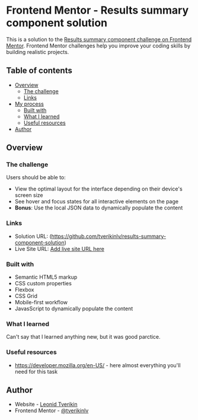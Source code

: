 # Frontend Mentor - Results summary component solution

This is a solution to the [Results summary component challenge on Frontend Mentor](https://www.frontendmentor.io/challenges/results-summary-component-CE_K6s0maV). Frontend Mentor challenges help you improve your coding skills by building realistic projects. 

## Table of contents

- [Overview](#overview)
  - [The challenge](#the-challenge)
  - [Links](#links)
- [My process](#my-process)
  - [Built with](#built-with)
  - [What I learned](#what-i-learned)
  - [Useful resources](#useful-resources)
- [Author](#author)


## Overview

### The challenge

Users should be able to:

- View the optimal layout for the interface depending on their device's screen size
- See hover and focus states for all interactive elements on the page
- **Bonus**: Use the local JSON data to dynamically populate the content

### Links

- Solution URL: (https://github.com/tverikinlv/results-summary-component-solution)
- Live Site URL: [Add live site URL here](https://your-live-site-url.com)

### Built with

- Semantic HTML5 markup
- CSS custom properties
- Flexbox
- CSS Grid
- Mobile-first workflow
- JavasScript to dynamically populate the content

### What I learned

Can't say that I learned anything new, but it was good parctice. 

### Useful resources

- https://developer.mozilla.org/en-US/ - here almost everything you'll need for this task

## Author

- Website - [Leonid Tverikin](https://github.com/tverikinlv)
- Frontend Mentor - [@tverikinlv](https://www.frontendmentor.io/profile/tverikinlv)

